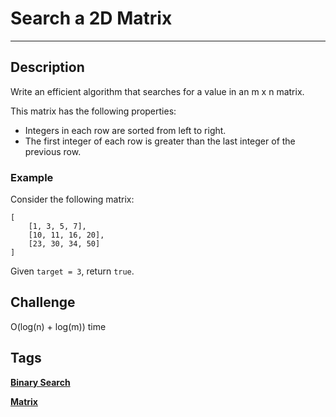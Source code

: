 # Search a 2D Matrix
-----
## Description
Write an efficient algorithm that searches for a value in an m x n matrix.

This matrix has the following properties:

* Integers in each row are sorted from left to right.
* The first integer of each row is greater than the last integer of the previous row.

### Example
Consider the following matrix:
```
[
    [1, 3, 5, 7],
    [10, 11, 16, 20],
    [23, 30, 34, 50]
]
```
Given ```target = 3```, return ```true```.

## Challenge 
O(log(n) + log(m)) time

## Tags
**[Binary Search](http://www.lintcode.com/tag/binary-search/)**

**[Matrix](http://www.lintcode.com/tag/matrix/)**


